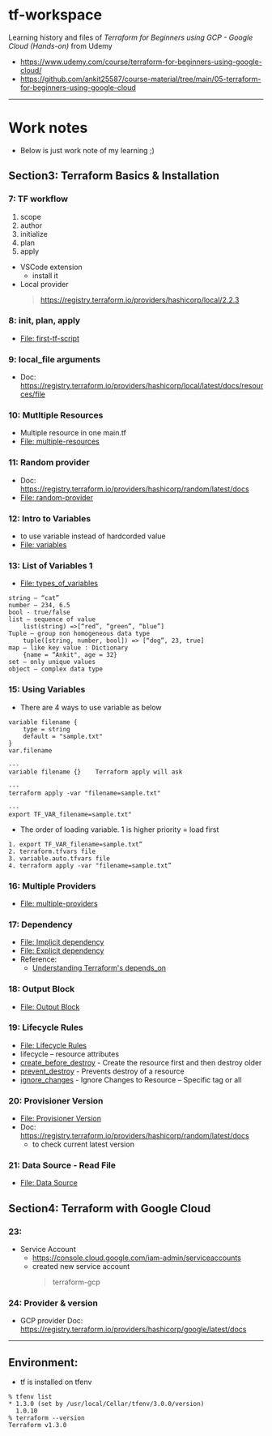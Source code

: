 # tf-workspace

Learning history and files of *Terraform for Beginners using GCP - Google Cloud (Hands-on)* from Udemy
- https://www.udemy.com/course/terraform-for-beginners-using-google-cloud/
- https://github.com/ankit25587/course-material/tree/main/05-terraform-for-beginners-using-google-cloud

---

# Work notes
- Below is just work note of my learning ;)

## Section3: Terraform Basics & Installation
### 7: TF workflow
1. scope
2. author
3. initialize
4. plan
5. apply

- VSCode extension
    - install it
- Local provider
    > https://registry.terraform.io/providers/hashicorp/local/2.2.3

### 8: init, plan, apply
- [File: first-tf-script](./first-tf-script)

### 9: local_file arguments
- Doc: https://registry.terraform.io/providers/hashicorp/local/latest/docs/resources/file

### 10: Mutltiple Resources
- Multiple resource in one main.tf
- [File: multiple-resources](./multiple-resources)

### 11: Random provider
- Doc: https://registry.terraform.io/providers/hashicorp/random/latest/docs
- [File: random-provider](./random-provider)

### 12: Intro to Variables
- to use variable instead of hardcorded value
- [File: variables](./variables)

### 13: List of Variables 1
- [File: types_of_variables](./types_of_variables)
```
string – “cat”
number – 234, 6.5
bool - true/false
list – sequence of value
    list(string) =>[“red”, “green”, “blue”]
Tuple – group non homogeneous data type
    tuple([string, number, bool]) => [“dog”, 23, true]
map – like key value : Dictionary
    {name = “Ankit", age = 32}
set – only unique values
object – complex data type
```

### 15: Using Variables
- There are 4 ways to use variable as below
```
variable filename {
    type = string
    default = "sample.txt"
}
var.filename

---
variable filename {}    Terraform apply will ask

---
terraform apply -var "filename=sample.txt"

---
export TF_VAR_filename=sample.txt"
```
- The order of loading variable. 1 is higher priority = load first
```
1. export TF_VAR_filename=sample.txt“
2. terraform.tfvars file
3. variable.auto.tfvars file
4. terraform apply -var "filename=sample.txt”
```

### 16: Multiple Providers
- [File: multiple-providers](./multiple-providers)

### 17: Dependency
- [File: Implicit dependency](./dependency-implicit/)
- [File: Explicit dependency](./dependency-explicit/)
- Reference:
    - [Understanding Terraform's depends_on](https://technotrampoline.com/articles/how-does-terraform-depends-on-work/)

### 18: Output Block
- [File: Output Block](./output-block/)

### 19: Lifecycle Rules
- [File: Lifecycle Rules](./lifecycle/)
- lifecycle – resource attributes
- <u>create_before_destroy</u> - Create the resource first and then destroy older
- <u>prevent_destroy</u> - Prevents destroy of a resource
- <u>ignore_changes</u> - Ignore Changes to Resource – Specific tag or all

### 20: Provisioner Version
- [File: Provisioner Version](./provider_version/)
- Doc: https://registry.terraform.io/providers/hashicorp/random/latest/docs
    - to check current latest version

### 21: Data Source - Read File
- [File: Data Source](./data_source/)



## Section4: Terraform with Google Cloud

### 23:
- Service Account
    - https://console.cloud.google.com/iam-admin/serviceaccounts
    - created new service account
        > terraform-gcp

### 24: Provider & version
- GCP provider Doc: https://registry.terraform.io/providers/hashicorp/google/latest/docs


---

## Environment:
- tf is installed on tfenv 
```
% tfenv list
* 1.3.0 (set by /usr/local/Cellar/tfenv/3.0.0/version)
  1.0.10
% terraform --version
Terraform v1.3.0
```